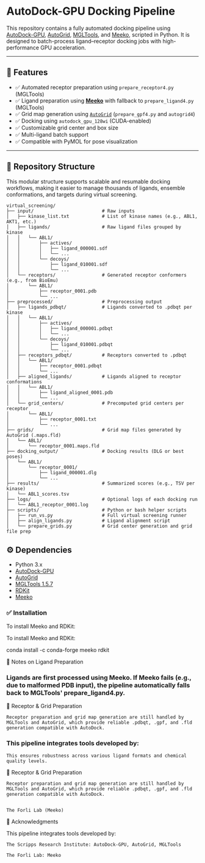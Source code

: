 # AutoDock-GPU Docking Pipeline

This repository contains a fully automated docking pipeline using [AutoDock-GPU](https://github.com/ccsb-scripps/AutoDock-GPU), [AutoGrid](https://github.com/ccsb-scripps/AutoGrid), [MGLTools](http://mgltools.scripps.edu/), and [Meeko](https://github.com/forlilab/Meeko), scripted in Python. It is designed to batch-process ligand–receptor docking jobs with high-performance GPU acceleration.

---

## 🔧 Features

- ✅ Automated receptor preparation using `prepare_receptor4.py` (MGLTools)
- ✅ Ligand preparation using [**Meeko**](https://github.com/forlilab/Meeko) with fallback to `prepare_ligand4.py` (MGLTools)
- ✅ Grid map generation using [`AutoGrid`](https://github.com/ccsb-scripps/AutoGrid) (`prepare_gpf4.py` and `autogrid4`)
- ✅ Docking using `autodock_gpu_128wi` (CUDA-enabled)
- ✅ Customizable grid center and box size
- ✅ Multi-ligand batch support
- ✅ Compatible with PyMOL for pose visualization

---

## 📁 Repository Structure

This modular structure supports scalable and resumable docking workflows, making it easier to manage thousands of ligands, ensemble conformations, and targets during virtual screening.

```text
virtual_screening/
├── input/                         # Raw inputs
│   ├── kinase_list.txt            # List of kinase names (e.g., ABL1, AKT1, etc.)
│   ├── ligands/                   # Raw ligand files grouped by kinase
│   │   └── ABL1/
│   │       ├── actives/
│   │       │   ├── ligand_000001.sdf
│   │       │   └── ...
│   │       └── decoys/
│   │           ├── ligand_010001.sdf
│   │           └── ...
│   └── receptors/                 # Generated receptor conformers (e.g., from BioEmu)
│       └── ABL1/
│           ├── receptor_0001.pdb
│           └── ...
├── preprocessed/                  # Preprocessing output
│   ├── ligands_pdbqt/             # Ligands converted to .pdbqt per kinase
│   │   └── ABL1/
│   │       ├── actives/
│   │       │   ├── ligand_000001.pdbqt
│   │       │   └── ...
│   │       └── decoys/
│   │           ├── ligand_010001.pdbqt
│   │           └── ...
│   ├── receptors_pdbqt/           # Receptors converted to .pdbqt
│   │   └── ABL1/
│   │       ├── receptor_0001.pdbqt
│   │       └── ...
│   ├── aligned_ligands/           # Ligands aligned to receptor conformations
│   │   └── ABL1/
│   │       ├── ligand_aligned_0001.pdb
│   │       └── ...
│   └── grid_centers/              # Precomputed grid centers per receptor
│       └── ABL1/
│           ├── receptor_0001.txt
│           └── ...
├── grids/                         # Grid map files generated by AutoGrid (.maps.fld)
│   └── ABL1/
│       └── receptor_0001.maps.fld
├── docking_output/                # Docking results (DLG or best poses)
│   └── ABL1/
│       └── receptor_0001/
│           ├── ligand_000001.dlg
│           └── ...
├── results/                       # Summarized scores (e.g., TSV per kinase)
│   └── ABL1_scores.tsv
├── logs/                          # Optional logs of each docking run
│   └── ABL1_receptor_0001.log
├── scripts/                       # Python or bash helper scripts
│   ├── run_vs.py                  # Full virtual screening runner
│   ├── align_ligands.py           # Ligand alignment script
│   └── prepare_grids.py           # Grid center generation and grid file prep

```
## ⚙️ Dependencies

- Python 3.x
- [AutoDock-GPU](https://github.com/ccsb-scripps/AutoDock-GPU)
- [AutoGrid](https://github.com/ccsb-scripps/AutoGrid)
- [MGLTools 1.5.7](http://mgltools.scripps.edu/)
- [RDKit](https://www.rdkit.org/)
- [Meeko](https://github.com/forlilab/Meeko)

### ✅ Installation

To install Meeko and RDKit:

To install Meeko and RDKit:

conda install -c conda-forge meeko rdkit



🧠 Notes on Ligand Preparation

### Ligands are first processed using Meeko. If Meeko fails (e.g., due to malformed PDB input), the pipeline automatically falls back to MGLTools' prepare_ligand4.py.

🧪 Receptor & Grid Preparation

    Receptor preparation and grid map generation are still handled by MGLTools and AutoGrid, which provide reliable .pdbqt, .gpf, and .fld generation compatible with AutoDock.

### This pipeline integrates tools developed by:
    This ensures robustness across various ligand formats and chemical quality levels.

🧪 Receptor & Grid Preparation

    Receptor preparation and grid map generation are still handled by MGLTools and AutoGrid, which provide reliable .pdbqt, .gpf, and .fld generation compatible with AutoDock.


    The Forli Lab (Meeko)

🤝 Acknowledgments

This pipeline integrates tools developed by:

    The Scripps Research Institute: AutoDock-GPU, AutoGrid, MGLTools

    The Forli Lab: Meeko